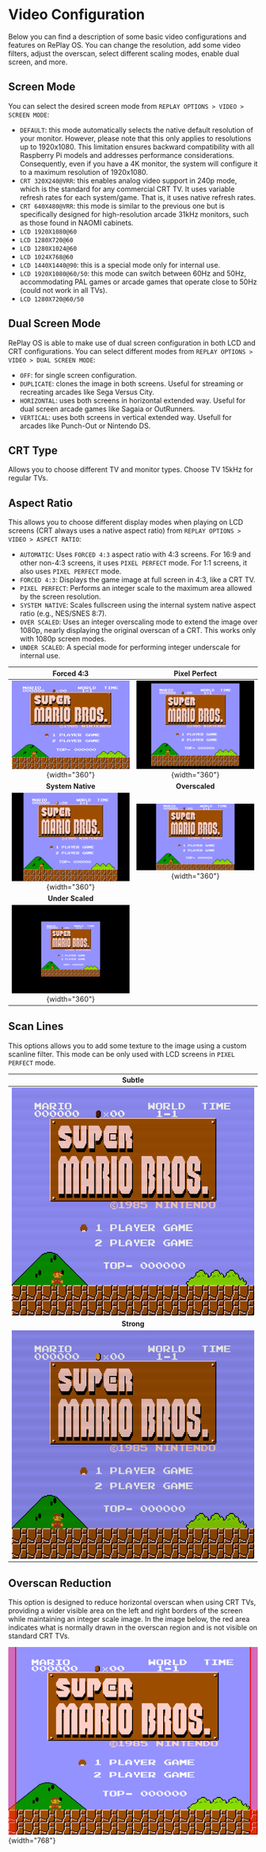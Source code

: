 # Video Configuration

Below you can find a description of some basic video configurations and features on RePlay OS. You can change the resolution, add some video filters, adjust the overscan, select different scaling modes, enable dual screen, and more.

## Screen Mode

You can select the desired screen mode from `REPLAY OPTIONS > VIDEO > SCREEN MODE`:

* `DEFAULT`: this mode automatically selects the native default resolution of your monitor. However, please note that this only applies to resolutions up to 1920x1080. This limitation ensures backward compatibility with all Raspberry Pi models and addresses performance considerations. Consequently, even if you have a 4K monitor, the system will configure it to a maximum resolution of 1920x1080.
* `CRT 320X240@VRR`: this enables analog video support in 240p mode, which is the standard for any commercial CRT TV. It uses variable refresh rates for each system/game. That is, it uses native refresh rates.
* `CRT 640X480@VRR`: this mode is similar to the previous one but is specifically designed for high-resolution arcade 31kHz monitors, such as those found in NAOMI cabinets.
* `LCD 1920X1080@60`
* `LCD 1280X720@60`
* `LCD 1280X1024@60`
* `LCD 1024X768@60`
* `LCD 1440X1440@90`: this is a special mode only for internal use.
* `LCD 1920X1080@60/50`: this mode can switch between 60Hz and 50Hz, accommodating PAL games or arcade games that operate close to 50Hz (could not work in all TVs).
* `LCD 1280X720@60/50`

## Dual Screen Mode

RePlay OS is able to make use of dual screen configuration in both LCD and CRT configurations. You can select different modes from `REPLAY OPTIONS > VIDEO > DUAL SCREEN MODE`:

* `OFF`: for single screen configuration.
* `DUPLICATE`: clones the image in both screens. Useful for streaming or recreating arcades like Sega Versus City. 
* `HORIZONTAL`: uses both screens in horizontal extended way. Useful for dual screen arcade games like Sagaia or OutRunners.
* `VERTICAL`: uses both screens in vertical extended way. Usefull for arcades like Punch-Out or Nintendo DS.

## CRT Type

Allows you to choose different TV and monitor types. Choose TV 15kHz for regular TVs.

## Aspect Ratio

This allows you to choose different display modes when playing on LCD screens (CRT always uses a native aspect ratio) from `REPLAY OPTIONS > VIDEO > ASPECT RATIO`:

* `AUTOMATIC`: Uses `FORCED 4:3` aspect ratio with 4:3 screens. For 16:9 and other non-4:3 screens, it uses `PIXEL PERFECT` mode. For 1:1 screens, it also uses `PIXEL PERFECT` mode.
* `FORCED 4:3`: Displays the game image at full screen in 4:3, like a CRT TV.
* `PIXEL PERFECT`: Performs an integer scale to the maximum area allowed by the screen resolution.
* `SYSTEM NATIVE`: Scales fullscreen using the internal system native aspect ratio (e.g., NES/SNES 8:7).
* `OVER SCALED`: Uses an integer overscaling mode to extend the image over 1080p, nearly displaying the original overscan of a CRT. This works only with 1080p screen modes.
* `UNDER SCALED`: A special mode for performing integer underscale for internal use.

| Forced 4:3|Pixel Perfect |
|:----------------------------------:|:------------------:|
| ![4_3](img/4_3.png){width="360"} | ![pixel_perfect](img/pixel_perfect.png){width="360"} |
| **System Native** | **Overscaled** |
| ![system_native](img/system_native.png){width="360"} | ![overscaled](img/overscaled.png){width="360"} |
| **Under Scaled** | |
| ![underscaled](img/underscaled.png){width="360"} ||

## Scan Lines

This options allows you to add some texture to the image using a custom scanline filter. This mode can be only used with LCD screens in `PIXEL PERFECT` mode.

| Subtle |
|:----------------------------------:|
| ![subtle](img/scanline_subtle.png) |
| **Strong** |
| ![strong](img/scanline_strong.png) |

## Overscan Reduction

This option is designed to reduce horizontal overscan when using CRT TVs, providing a wider visible area on the left and right borders of the screen while maintaining an integer scale image. In the image below, the red area indicates what is normally drawn in the overscan region and is not visible on standard CRT TVs.

![subtle](img/overscan.png){width="768"}